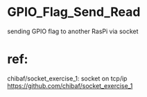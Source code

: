 # GPIO_Flag_Send_Read
sending GPIO flag to another RasPi via socket

# ref: 

chibaf/socket_exercise_1: socket on tcp/ip
https://github.com/chibaf/socket_exercise_1

